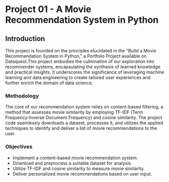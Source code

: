 # Project 01 - A Movie Recommendation System in Python

## Introduction

This project is founded on the principles elucidated in the "Build a Movie Recommendation System in Python," a Portfolio Project available on Dataquest.This project embodies the culmination of our exploration into recommender systems, encapsulating the synthesis of learned knowledge and practical insights. It underscores the significance of leveraging machine learning and data engineering to create tailored user experiences and further enrich the domain of data science.
### Methodology

The core of our recommendation system relies on content-based filtering, a method that assesses movie similarity by employing TF-IDF (Term Frequency-Inverse Document Frequency) and cosine similarity. The project code seamlessly downloads a dataset, processes it, and utilizes the applied techniques to identify and deliver a list of movie recommendations to the user.

### Objectives

- Implement a content-based movie recommendation system.
- Download and preprocess a suitable dataset for analysis.
- Utilize TF-IDF and cosine similarity to measure movie similarity.
- Deliver personalized movie recommendations based on user input.





